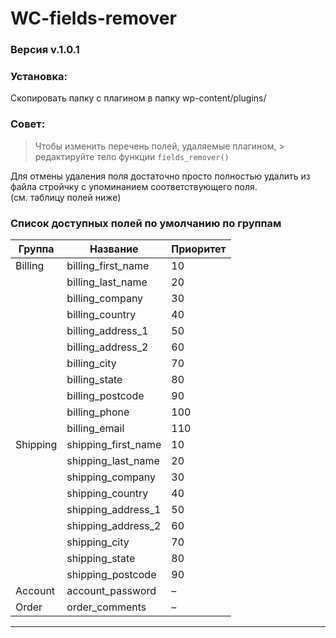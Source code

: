 # WC-fields-remover

### Версия v.1.0.1
### Установка:

Скопировать папку с плагином в папку wp-content/plugins/
### Совет:

> Чтобы изменить перечень полей, удаляемые плагином, > редактируйте тело функции `fields_remover()`

Для отмены удаления поля достаточно просто полностью удалить из файла стройчку с упоминанием соответствующего поля.
<br>
(см. таблицу полей ниже)

### Список доступных полей по умолчанию по группам

|Группа |	Название 				    |Приоритет|
|-------|---------------------|---------|
|Billing|	billing_first_name 	|	10      |
|       |  billing_last_name 	|	20      |
| 		  |  billing_company 		| 30      |
|	 		  |  billing_country 		| 40      |
|	 		  |  billing_address_1 	|	50      |
|			  |  billing_address_2 	|	60      |
|			  |  billing_city    	  |	70      |
|			  |  billing_state 	   	|	80      |
|			  |  billing_postcode 	|	90      |
|			  |  billing_phone 			| 100     |
|			  |  billing_email 			| 110     |
|Shipping| shipping_first_name |	10     |
|    		|	shipping_last_name 	|	20      |
|		    |	shipping_company 		| 30      |
|			  | shipping_country 		| 40      |
|    		|	shipping_address_1 	|	50      |
|		    |	shipping_address_2 	|	60      |
|			  | shipping_city 			| 70      |
|			  | shipping_state 			| 80      |
|			  | shipping_postcode 	|	90      |
|Account |	account_password 		| –      |
|Order  | order_comments  		|	–       |
___
